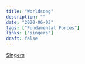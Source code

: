 ```yaml
---
title: "Worldsong"
description: ""
date: "2020-06-03"
tags: ["Fundamental Forces"]
links: ["singers"]
draft: false
---
```


[Singers](/notes/singers/)
